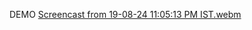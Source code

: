 DEMO
[Screencast from 19-08-24 11:05:13 PM IST.webm](https://github.com/user-attachments/assets/86f6c2a0-c42b-49d6-b7b1-d67f1a64503b)
